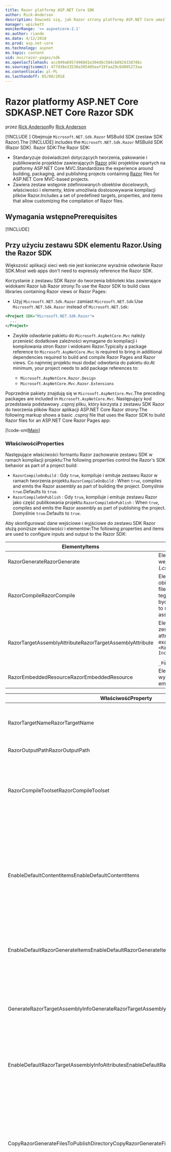 ```yaml
---
title: Razor platformy ASP.NET Core SDK
author: Rick-Anderson
description: Dowiedz się, jak Razor strony platformy ASP.NET Core umożliwia kodowania scenariusze strony łatwiejsze i bardziej wydajnej pracy niż przy użyciu platformy MVC.
manager: wpickett
monikerRange: '>= aspnetcore-2.1'
ms.author: riande
ms.date: 4/12/2018
ms.prod: asp.net-core
ms.technology: aspnet
ms.topic: content
uid: mvc/razor-pages/sdk
ms.openlocfilehash: acc049a69574968d1e304d6c504cb89243387d6c
ms.sourcegitcommit: 477d38e33530a305405eaf19faa29c6d805273aa
ms.contentlocale: pl-PL
ms.lasthandoff: 05/08/2018
---
```

# <a name="aspnet-core-razor-sdk"></a><span data-ttu-id="59a54-103">Razor platformy ASP.NET Core SDK</span><span class="sxs-lookup"><span data-stu-id="59a54-103">ASP.NET Core Razor SDK</span></span>

<span data-ttu-id="59a54-104">przez [Rick Anderson](https://twitter.com/RickAndMSFT)</span><span class="sxs-lookup"><span data-stu-id="59a54-104">By [Rick Anderson](https://twitter.com/RickAndMSFT)</span></span>

<span data-ttu-id="59a54-105">[!INCLUDE [](~/includes/2.1-SDK.md)] Obejmuje `Microsoft.NET.Sdk.Razor` MSBuild SDK (zestaw SDK Razor).</span><span class="sxs-lookup"><span data-stu-id="59a54-105">The [!INCLUDE[](~/includes/2.1-SDK.md)] includes the `Microsoft.NET.Sdk.Razor` MSBuild SDK (Razor SDK).</span></span> <span data-ttu-id="59a54-106">Razor SDK:</span><span class="sxs-lookup"><span data-stu-id="59a54-106">The Razor SDK:</span></span>

* <span data-ttu-id="59a54-107">Standaryzuje doświadczeń dotyczących tworzenia, pakowanie i publikowanie projektów zawierających [Razor](xref:mvc/views/razor) pliki projektów opartych na platformy ASP.NET Core MVC.</span><span class="sxs-lookup"><span data-stu-id="59a54-107">Standardizes the experience around building, packaging, and publishing projects containing [Razor](xref:mvc/views/razor) files for ASP.NET Core MVC-based projects.</span></span>
* <span data-ttu-id="59a54-108">Zawiera zestaw wstępnie zdefiniowanych obiektów docelowych, właściwości i elementy, które umożliwia dostosowywanie kompilacji plików Razor.</span><span class="sxs-lookup"><span data-stu-id="59a54-108">Includes a set of predefined targets, properties, and items that allow customizing the compilation of Razor files.</span></span>

## <a name="prerequisites"></a><span data-ttu-id="59a54-109">Wymagania wstępne</span><span class="sxs-lookup"><span data-stu-id="59a54-109">Prerequisites</span></span>

[!INCLUDE[](~/includes/2.1-SDK.md)]

## <a name="using-the-razor-sdk"></a><span data-ttu-id="59a54-110">Przy użyciu zestawu SDK elementu Razor.</span><span class="sxs-lookup"><span data-stu-id="59a54-110">Using the Razor SDK</span></span>

<span data-ttu-id="59a54-111">Większość aplikacji sieci web nie jest konieczne wyraźnie odwołanie Razor SDK.</span><span class="sxs-lookup"><span data-stu-id="59a54-111">Most web apps don't need to expressly reference the Razor SDK.</span></span> 

<span data-ttu-id="59a54-112">Korzystanie z zestawu SDK Razor do tworzenia biblioteki klas zawierające widokami Razor lub Razor strony:</span><span class="sxs-lookup"><span data-stu-id="59a54-112">To use the Razor SDK to build class libraries containing Razor views or Razor Pages:</span></span>

* <span data-ttu-id="59a54-113">Użyj `Microsoft.NET.Sdk.Razor` zamiast `Microsoft.NET.Sdk`:</span><span class="sxs-lookup"><span data-stu-id="59a54-113">Use `Microsoft.NET.Sdk.Razor` instead of `Microsoft.NET.Sdk`:</span></span>
```xml
<Project SDK="Microsoft.NET.Sdk.Razor">
  ...
</Project>
```

* <span data-ttu-id="59a54-114">Zwykle odwołanie pakietu do `Microsoft.AspNetCore.Mvc` należy przenieść dodatkowe zależności wymagane do kompilacji i kompilowania stron Razor i widokami Razor.</span><span class="sxs-lookup"><span data-stu-id="59a54-114">Typically a package reference to `Microsoft.AspNetCore.Mvc` is required to bring in additional dependencies required to build and compile Razor Pages and Razor views.</span></span> <span data-ttu-id="59a54-115">Co najmniej projektu musi dodać odwołania do pakietu do:</span><span class="sxs-lookup"><span data-stu-id="59a54-115">At minimum, your project needs to add package references to:</span></span>

    * `Microsoft.AspNetCore.Razor.Design` 
    * `Microsoft.AspNetCore.Mvc.Razor.Extensions`
    
 <span data-ttu-id="59a54-116">Poprzednie pakiety znajdują się w `Microsoft.AspNetCore.Mvc`.</span><span class="sxs-lookup"><span data-stu-id="59a54-116">The preceding packages are included in `Microsoft.AspNetCore.Mvc`.</span></span> <span data-ttu-id="59a54-117">Następujący kod przedstawia podstawowy *.csproj* pliku, który korzysta z zestawu SDK Razor do tworzenia plików Razor aplikacji ASP.NET Core Razor strony:</span><span class="sxs-lookup"><span data-stu-id="59a54-117">The following markup shows a basic *.csproj* file that uses the Razor SDK to build Razor files for an ASP.NET Core Razor Pages app:</span></span>
    
 [!code-xml[Main](sdk/sample/RazorSDK.csproj)]

### <a name="properties"></a><span data-ttu-id="59a54-118">Właściwości</span><span class="sxs-lookup"><span data-stu-id="59a54-118">Properties</span></span>

<span data-ttu-id="59a54-119">Następujące właściwości formantu Razor zachowanie zestawu SDK w ramach kompilacji projektu:</span><span class="sxs-lookup"><span data-stu-id="59a54-119">The following properties control the Razor's SDK behavior as part of a project build:</span></span>

* <span data-ttu-id="59a54-120">`RazorCompileOnBuild` : Gdy `true`, kompiluje i emituje zestawu Razor w ramach tworzenia projektu.</span><span class="sxs-lookup"><span data-stu-id="59a54-120">`RazorCompileOnBuild` : When `true`, compiles and emits the Razor assembly as part of building the project.</span></span> <span data-ttu-id="59a54-121">Domyślnie `true`.</span><span class="sxs-lookup"><span data-stu-id="59a54-121">Defaults to `true`.</span></span>
* <span data-ttu-id="59a54-122">`RazorCompileOnPublish` : Gdy `true`, kompiluje i emituje zestawu Razor jako część publikowania projektu.</span><span class="sxs-lookup"><span data-stu-id="59a54-122">`RazorCompileOnPublish` : When `true`, compiles and emits the Razor assembly as part of publishing the project.</span></span> <span data-ttu-id="59a54-123">Domyślnie `true`.</span><span class="sxs-lookup"><span data-stu-id="59a54-123">Defaults to `true`.</span></span>

<span data-ttu-id="59a54-124">Aby skonfigurować dane wejściowe i wyjściowe do zestawu SDK Razor służą poniższe właściwości i elementów:</span><span class="sxs-lookup"><span data-stu-id="59a54-124">The following properties and items are used to configure inputs and output to the Razor SDK:</span></span>

| <span data-ttu-id="59a54-125">Elementy</span><span class="sxs-lookup"><span data-stu-id="59a54-125">Items</span></span>                                         | <span data-ttu-id="59a54-126">Opis</span><span class="sxs-lookup"><span data-stu-id="59a54-126">Description</span></span>                                                                   |
| ------------                                  | -------------                                                                 |
| <span data-ttu-id="59a54-127">RazorGenerate</span><span class="sxs-lookup"><span data-stu-id="59a54-127">RazorGenerate</span></span>                                 | <span data-ttu-id="59a54-128">Element elementy (*.cshtml* plików), które są dane wejściowe do celów generowania kodu.</span><span class="sxs-lookup"><span data-stu-id="59a54-128">Item elements (*.cshtml* files) that are inputs to code generation targets.</span></span> |
| <span data-ttu-id="59a54-129">RazorCompile</span><span class="sxs-lookup"><span data-stu-id="59a54-129">RazorCompile</span></span>                                  | <span data-ttu-id="59a54-130">Element elementy (pliki .cs) danych wejściowych w celu obiekty docelowe kompilacji Razor.</span><span class="sxs-lookup"><span data-stu-id="59a54-130">Item elements (.cs files) that are inputs to  Razor compilation targets.</span></span> <span data-ttu-id="59a54-131">Użyj tego ItemGroup, aby określić dodatkowe pliki, które ma być kompilowana w zestawie Razor.</span><span class="sxs-lookup"><span data-stu-id="59a54-131">Use this ItemGroup to specify additional files to be compiled in to the Razor assembly.</span></span> |
| <span data-ttu-id="59a54-132">RazorTargetAssemblyAttribute</span><span class="sxs-lookup"><span data-stu-id="59a54-132">RazorTargetAssemblyAttribute</span></span>                  | <span data-ttu-id="59a54-133">Element używany do kodu generowania atrybuty dla zestawu Razor.</span><span class="sxs-lookup"><span data-stu-id="59a54-133">Item elements used to code generate attributes for the Razor assembly.</span></span> <span data-ttu-id="59a54-134">Na przykład:</span><span class="sxs-lookup"><span data-stu-id="59a54-134">For example:</span></span>  <br />`<RazorAssemblyAttribute ` <br />  `Include="System.Reflection.AssemblyMetadataAttribute"`<br />`  _Parameter1="BuildSource" _Parameter2="https://docs.asp.net/">` |
| <span data-ttu-id="59a54-135">RazorEmbeddedResource</span><span class="sxs-lookup"><span data-stu-id="59a54-135">RazorEmbeddedResource</span></span>                         | <span data-ttu-id="59a54-136">Element dodany jako zasoby osadzone do wygenerowanego zestawu Razor</span><span class="sxs-lookup"><span data-stu-id="59a54-136">Item elements added as embedded resources to the generated Razor assembly</span></span> |

| <span data-ttu-id="59a54-137">Właściwość</span><span class="sxs-lookup"><span data-stu-id="59a54-137">Property</span></span>                                      | <span data-ttu-id="59a54-138">Opis</span><span class="sxs-lookup"><span data-stu-id="59a54-138">Description</span></span>                                                                   |
| ------------                                  | -------------                                                                 |
| <span data-ttu-id="59a54-139">RazorTargetName</span><span class="sxs-lookup"><span data-stu-id="59a54-139">RazorTargetName</span></span>                               | <span data-ttu-id="59a54-140">Nazwa pliku (bez rozszerzenia) zestawu utworzonego przez Razor.</span><span class="sxs-lookup"><span data-stu-id="59a54-140">File name (without extension) of the assembly produced by Razor.</span></span> | 
| <span data-ttu-id="59a54-141">RazorOutputPath</span><span class="sxs-lookup"><span data-stu-id="59a54-141">RazorOutputPath</span></span>                               | <span data-ttu-id="59a54-142">Katalog wyjściowy Razor.</span><span class="sxs-lookup"><span data-stu-id="59a54-142">The Razor output directory.</span></span>                                      |
| <span data-ttu-id="59a54-143">RazorCompileToolset</span><span class="sxs-lookup"><span data-stu-id="59a54-143">RazorCompileToolset</span></span>                           | <span data-ttu-id="59a54-144">Używany do określenia zestaw narzędzi używanych do tworzenia zestawu Razor.</span><span class="sxs-lookup"><span data-stu-id="59a54-144">Used to determine the toolset used to build the Razor assembly.</span></span> <span data-ttu-id="59a54-145">Prawidłowe wartości to `Implicit`,, i `PrecompilationTool`.</span><span class="sxs-lookup"><span data-stu-id="59a54-145">Valid values are `Implicit`, , and `PrecompilationTool`.</span></span> |
| <span data-ttu-id="59a54-146">EnableDefaultContentItems</span><span class="sxs-lookup"><span data-stu-id="59a54-146">EnableDefaultContentItems</span></span>                     | <span data-ttu-id="59a54-147">Gdy `true`, zawiera niektórych typów plików, takich jak *.cshtml* plików jako zawartość w projekcie.</span><span class="sxs-lookup"><span data-stu-id="59a54-147">When `true`, includes certain file types, such as *.cshtml* files, as content in the project.</span></span> <span data-ttu-id="59a54-148">Gdy przywoływana za pomocą Microsoft.NET.Sdk.Web, zawiera także wszystkich plików w katalogu *wwwroot*i plików konfiguracji.</span><span class="sxs-lookup"><span data-stu-id="59a54-148">When referenced via Microsoft.NET.Sdk.Web, also includes all files under *wwwroot*, and config files.</span></span>         |
| <span data-ttu-id="59a54-149">EnableDefaultRazorGenerateItems</span><span class="sxs-lookup"><span data-stu-id="59a54-149">EnableDefaultRazorGenerateItems</span></span>               | <span data-ttu-id="59a54-150">Gdy `true`, zawiera *.cshtml* plików ze `Content` elementy w `RazorGenerate` elementów.</span><span class="sxs-lookup"><span data-stu-id="59a54-150">When `true`, includes *.cshtml* files from `Content` items in `RazorGenerate` items.</span></span> |
| <span data-ttu-id="59a54-151">GenerateRazorTargetAssemblyInfo</span><span class="sxs-lookup"><span data-stu-id="59a54-151">GenerateRazorTargetAssemblyInfo</span></span>               | <span data-ttu-id="59a54-152">Gdy `true`, generuje *.cs* plik zawierający atrybuty określone w `RazorAssemblyAttribute` i dołącza go w danych wyjściowych kompilacji.</span><span class="sxs-lookup"><span data-stu-id="59a54-152">When `true`, generates a *.cs* file containing attributes specified by `RazorAssemblyAttribute` and includes it in the compile output.</span></span> |
| <span data-ttu-id="59a54-153">EnableDefaultRazorTargetAssemblyInfoAttributes</span><span class="sxs-lookup"><span data-stu-id="59a54-153">EnableDefaultRazorTargetAssemblyInfoAttributes</span></span> | <span data-ttu-id="59a54-154">Gdy `true`, dodaje domyślny zestaw atrybutów zestawu do `RazorAssemblyAttribute`.</span><span class="sxs-lookup"><span data-stu-id="59a54-154">When `true`, adds a default set of assembly attributes to `RazorAssemblyAttribute`.</span></span> |
| <span data-ttu-id="59a54-155">CopyRazorGenerateFilesToPublishDirectory</span><span class="sxs-lookup"><span data-stu-id="59a54-155">CopyRazorGenerateFilesToPublishDirectory</span></span>       | <span data-ttu-id="59a54-156">Gdy `true`, kopiuje elementy RazorGenerate (*.cshtml*) pliki do katalogu publikowania.</span><span class="sxs-lookup"><span data-stu-id="59a54-156">When `true`, copies RazorGenerate items (*.cshtml*) files to the publish directory.</span></span> <span data-ttu-id="59a54-157">Zwykle Razor pliki nie są wymagane przez opublikowanej aplikacji, jeśli uczestniczą w kompilacji na czas kompilacji lub opublikować czasu.</span><span class="sxs-lookup"><span data-stu-id="59a54-157">Typically Razor files are not needed for a published application if they participate in compilation at build-time or publish-time.</span></span> <span data-ttu-id="59a54-158">Domyślnie `false`.</span><span class="sxs-lookup"><span data-stu-id="59a54-158">Defaults to `false`.</span></span> |
| <span data-ttu-id="59a54-159">CopyRefAssembliesToPublishDirectory</span><span class="sxs-lookup"><span data-stu-id="59a54-159">CopyRefAssembliesToPublishDirectory</span></span>            | <span data-ttu-id="59a54-160">Gdy `true`, skopiuj odwołanie do zestawu elementów do katalogu publikowania.</span><span class="sxs-lookup"><span data-stu-id="59a54-160">When `true`, copy reference assembly items to the publish directory.</span></span> <span data-ttu-id="59a54-161">Zwykle zestawów odwołań nie są wymagane przez opublikowanej aplikacji, w przypadku kompilacji Razor na czas kompilacji lub opublikować czasu.</span><span class="sxs-lookup"><span data-stu-id="59a54-161">Typically reference assemblies are not needed for a published application if Razor compilation occurs at build-time or publish-time.</span></span> <span data-ttu-id="59a54-162">Wartość `true`, jeśli opublikowanej aplikacji wymaga kompilacja środowiska uruchomieniowego, na przykład modyfikuje pliki cshtml w czasie wykonywania, lub używa osadzonych widoków.</span><span class="sxs-lookup"><span data-stu-id="59a54-162">Set to `true`, if your published application requires runtime compilation, for example, modifies cshtml files at runtime, or uses embedded views.</span></span> <span data-ttu-id="59a54-163">Domyślnie `false`.</span><span class="sxs-lookup"><span data-stu-id="59a54-163">Defaults to `false`.</span></span> |
| <span data-ttu-id="59a54-164">IncludeRazorContentInPack</span><span class="sxs-lookup"><span data-stu-id="59a54-164">IncludeRazorContentInPack</span></span>                      | <span data-ttu-id="59a54-165">Gdy `true`, wszystkie elementy zawartości Razor (*.cshtml* pliki) zostanie oznaczona do włączenia wygenerowany pakiet NuGet.</span><span class="sxs-lookup"><span data-stu-id="59a54-165">When `true`, all Razor content items (*.cshtml* files) will be marked for inclusion in the generated NuGet package.</span></span> <span data-ttu-id="59a54-166">Domyślnie `false`.</span><span class="sxs-lookup"><span data-stu-id="59a54-166">Defaults to `false`.</span></span> |
| <span data-ttu-id="59a54-167">EmbedRazorGenerateSources</span><span class="sxs-lookup"><span data-stu-id="59a54-167">EmbedRazorGenerateSources</span></span> | <span data-ttu-id="59a54-168">Gdy `true`, dodaje RazorGenerate (*.cshtml*) elementów jako osadzone pliki do wygenerowanego zestawu Razor.</span><span class="sxs-lookup"><span data-stu-id="59a54-168">When `true`, adds RazorGenerate (*.cshtml*) items as embedded files to the generated Razor assembly.</span></span> <span data-ttu-id="59a54-169">Domyślnie `false`.</span><span class="sxs-lookup"><span data-stu-id="59a54-169">Defaults to `false`.</span></span> |
| <span data-ttu-id="59a54-170">UseRazorBuildServer</span><span class="sxs-lookup"><span data-stu-id="59a54-170">UseRazorBuildServer</span></span>                           | <span data-ttu-id="59a54-171">Gdy `true`, używa procesu serwera kompilacji trwałe odciążania pracy generowania kodu.</span><span class="sxs-lookup"><span data-stu-id="59a54-171">When `true`, uses a persistent build server process to offload code generation work.</span></span> <span data-ttu-id="59a54-172">Domyślnie przyjmowana jest wartość `UseSharedCompilation`.</span><span class="sxs-lookup"><span data-stu-id="59a54-172">Defaults to the value of `UseSharedCompilation`.</span></span> |

### <a name="targets"></a><span data-ttu-id="59a54-173">Obiekty docelowe</span><span class="sxs-lookup"><span data-stu-id="59a54-173">Targets</span></span>
<span data-ttu-id="59a54-174">Zestaw SDK Razor definiuje dwa obiekty docelowe głównej:</span><span class="sxs-lookup"><span data-stu-id="59a54-174">The Razor SDK defines two primary targets:</span></span>

* <span data-ttu-id="59a54-175">`RazorGenerate` -Generuje kod *.cs* pliki z RazorGenerate elementu elementów.</span><span class="sxs-lookup"><span data-stu-id="59a54-175">`RazorGenerate` - Code generates *.cs* files from RazorGenerate item elements.</span></span> <span data-ttu-id="59a54-176">Użyj `RazorGenerateDependsOn` właściwości w celu określenia dodatkowych celem można uruchamiać przed lub po tym elemencie docelowym.</span><span class="sxs-lookup"><span data-stu-id="59a54-176">Use `RazorGenerateDependsOn` property to specify additional targets that can run before or after this target.</span></span>
* <span data-ttu-id="59a54-177">`RazorCompile` -Kompiluje wygenerowany *.cs* plików w zestawie Razor.</span><span class="sxs-lookup"><span data-stu-id="59a54-177">`RazorCompile` - Compiles generated *.cs* files in to a Razor assembly.</span></span> <span data-ttu-id="59a54-178">Użyj `RazorCompileDependsOn` do określenia dodatkowych obiektów docelowych, które mogą być uruchamiane przed lub po tym elemencie docelowym.</span><span class="sxs-lookup"><span data-stu-id="59a54-178">Use `RazorCompileDependsOn` to specify additional targets that can run before or after this target.</span></span>
